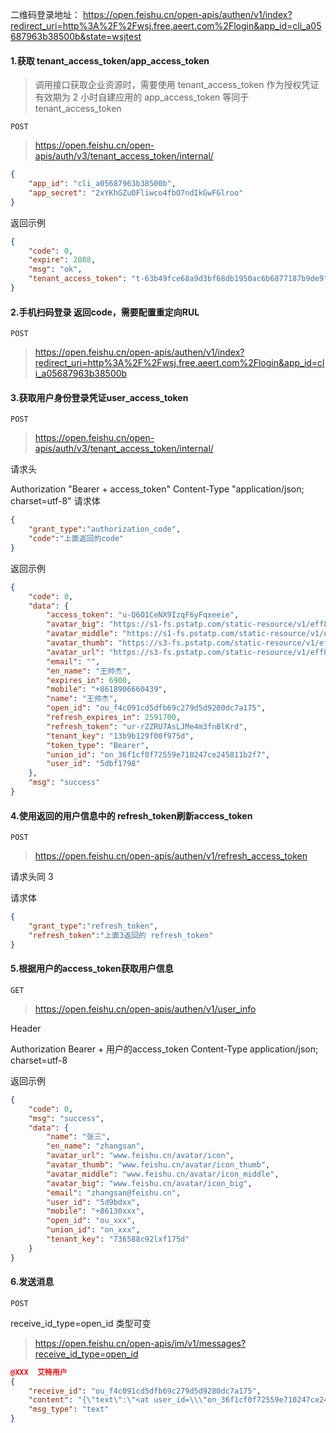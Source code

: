 二维码登录地址：
https://open.feishu.cn/open-apis/authen/v1/index?redirect_uri=http%3A%2F%2Fwsj.free.aeert.com%2Flogin&app_id=cli_a05687963b38500b&state=wsjtest

#### 1.获取 tenant_access_token/app_access_token
> 调用接口获取企业资源时，需要使用 tenant_access_token 作为授权凭证 有效期为 2 小时自建应用的 app_access_token 等同于 tenant_access_token

`POST`
> https://open.feishu.cn/open-apis/auth/v3/tenant_access_token/internal/
```json
{
    "app_id": "cli_a05687963b38500b",
    "app_secret": "2xYKhGZuOFliwco4fbO7ndIkGwFGlroo"
}
```
返回示例
```json
{
    "code": 0,
    "expire": 2088,
    "msg": "ok",
    "tenant_access_token": "t-63b49fce68a9d3bf68db1950ac6b6877187b9de9"
}
```


#### 2.手机扫码登录 返回code，需要配置重定向RUL
`POST`
> https://open.feishu.cn/open-apis/authen/v1/index?redirect_uri=http%3A%2F%2Fwsj.free.aeert.com%2Flogin&app_id=cli_a05687963b38500b


#### 3.获取用户身份登录凭证user_access_token

`POST`
> https://open.feishu.cn/open-apis/auth/v3/tenant_access_token/internal/

请求头

Authorization  "Bearer + access_token"
Content-Type  "application/json; charset=utf-8"
请求体
```json
{
    "grant_type":"authorization_code",
    "code":"上面返回的code"
}
```
返回示例
```json
{
    "code": 0,
    "data": {
        "access_token": "u-Q6O1CeNX9IzqF6yFqxeeie",
        "avatar_big": "https://s1-fs.pstatp.com/static-resource/v1/eff8d998-2920-491a-b155-dd90c46060dg~?image_size=640x640&cut_type=&quality=&format=image&sticker_format=.webp",
        "avatar_middle": "https://s1-fs.pstatp.com/static-resource/v1/eff8d998-2920-491a-b155-dd90c46060dg~?image_size=240x240&cut_type=&quality=&format=image&sticker_format=.webp",
        "avatar_thumb": "https://s3-fs.pstatp.com/static-resource/v1/eff8d998-2920-491a-b155-dd90c46060dg~?image_size=72x72&cut_type=&quality=&format=image&sticker_format=.webp",
        "avatar_url": "https://s3-fs.pstatp.com/static-resource/v1/eff8d998-2920-491a-b155-dd90c46060dg~?image_size=72x72&cut_type=&quality=&format=image&sticker_format=.webp",
        "email": "",
        "en_name": "王帅杰",
        "expires_in": 6900,
        "mobile": "+8618906660439",
        "name": "王帅杰",
        "open_id": "ou_f4c091cd5dfb69c279d5d9280dc7a175",
        "refresh_expires_in": 2591700,
        "refresh_token": "ur-rZZRU7AsLJMe4m3fnBlKrd",
        "tenant_key": "13b9b129f00f975d",
        "token_type": "Bearer",
        "union_id": "on_36f1cf0f72559e710247ce245811b2f7",
        "user_id": "5dbf1798"
    },
    "msg": "success"
}
```



#### 4.使用返回的用户信息中的 refresh_token刷新access_token
`POST`
> https://open.feishu.cn/open-apis/authen/v1/refresh_access_token

请求头同 3

请求体
```json
{
    "grant_type":"refresh_token",
    "refresh_token":"上面3返回的 refresh_token"
}
```


#### 5.根据用户的access_token获取用户信息
`GET`
> https://open.feishu.cn/open-apis/authen/v1/user_info

Header

 Authorization  Bearer + 用户的access_token
 Content-Type  application/json; charset=utf-8

返回示例
```json
{ 
    "code": 0,
    "msg": "success",
    "data": {
        "name": "张三",
        "en_name": "zhangsan",
        "avatar_url": "www.feishu.cn/avatar/icon",
        "avatar_thumb": "www.feishu.cn/avatar/icon_thumb",
        "avatar_middle": "www.feishu.cn/avatar/icon_middle",
        "avatar_big": "www.feishu.cn/avatar/icon_big",
        "email": "zhangsan@feishu.cn",
        "user_id": "5d9bdxx",
        "mobile": "+86130xxx",
        "open_id": "ou_xxx",
        "union_id": "on_xxx",
        "tenant_key": "736588c92lxf175d"
    }
}
```



#### 6.发送消息

`POST`

receive_id_type=open_id  类型可变
> https://open.feishu.cn/open-apis/im/v1/messages?receive_id_type=open_id
```json
@XXX  艾特用户
{
    "receive_id": "ou_f4c091cd5dfb69c279d5d9280dc7a175",
    "content": "{\"text\":\"<at user_id=\\\"on_36f1cf0f72559e710247ce245811b2f7\\\">Tom</at> test content\"}",
    "msg_type": "text"
}
```



